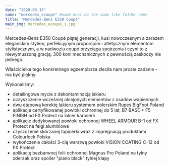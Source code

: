 ```yaml
---
date: "2020-05-15"
name: "mercedes_ecoupe" #name must be the same like folder name
title: "Mercedes-Benz E350 Coupé"
main_img: mercedes_ecoupe_1.jpg
---
```


<p>Mercedes-Benz E350 Coupé piątej generacji, kusi nowoczesnym a zarazem eleganckim stylem, perfekcyjnym proporcjom i atletycznym elementom stylistycznym, a w nadwoziu coupé przyciąga spojrzenia i czyni to z niewymuszoną gracją. 300 koni mechanicznych z pewnością zaskoczy nie jednego.</p>
<p>Właścicielka tego konkretnego egzemplarza zleciła nam proste zadanie - ma być piękny.</p>
<p>Wykonaliśmy:</p>
<ul>
    <li>detailingowe mycie z dekontaminacją lakieru</li>
    <li>oczyszczenie wcześniej oklejonych elementów z osadów wapiennych</li>
    <li>dwu etapową korektę lakieru systemem polerskim Rupes BigFoot Poland </li>
    <li>aplikacje certyfikowanej powłoki ochronnej do 5 lat, B7 BASE + F5 FINISH od FX Protect na lakier karoserii</li>
    <li>aplikacje dedykowanej powłoki ochronnej WHEEL ARMOUR B-1 od FX Protect na felgi aluminiowe</li>
    <li>czyszczenie skórzanej tapicerki wraz z impregnacją produktami Colourlock Polska </li>
    <li>wykończenie całości 3-cią warstwą powłoki VISION COATING C-12 od FX Protect</li>
    <li>aplikację bezbarwnej folii ochronnej Magnus Pro Poland na tylny zderzak oraz spoiler "piano black" tylnej klapy</li>
</ul>
